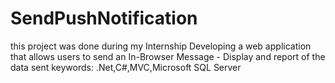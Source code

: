 # SendPushNotification
this project was done during my Internship 
Developing a web application that allows users to send an In-Browser Message - Display and report of the data sent
keywords: .Net,C#,MVC,Microsoft SQL Server

